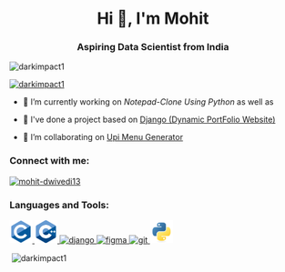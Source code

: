 
<h1 align="center">Hi 👋, I'm Mohit</h1>
<h3 align="center">Aspiring Data Scientist from India</h3>

<p align="left"> <img src="https://komarev.com/ghpvc/?username=darkimpact1&label=Profile%20views&color=0e75b6&style=flat" alt="darkimpact1" /> </p>

<p align="left"> <a href="https://github.com/ryo-ma/github-profile-trophy"><img src="https://github-profile-trophy.vercel.app/?username=darkimpact1" alt="darkimpact1" /></a> </p>

- 🔭 I’m currently working on *Notepad-Clone Using Python* as well as 
- 🔭 I've done a project based on [Django (Dynamic PortFolio Website)](https://dub.sh/portfolio-by-mohitdwivedi)

- 👯 I’m collaborating on [Upi Menu Generator](https://github.com/raka334/Upimenue)

<h3 align="left">Connect with me:</h3>
<p align="left">
<a href="https://linkedin.com/in/mohit-dwivedi13" target="blank"><img align="center" src="https://raw.githubusercontent.com/rahuldkjain/github-profile-readme-generator/master/src/images/icons/Social/linked-in-alt.svg" alt="mohit-dwivedi13" height="30" width="40" /></a>
</p>

<h3 align="left">Languages and Tools:</h3>
<p align="left"> <a href="https://www.cprogramming.com/" target="_blank" rel="noreferrer"> <img src="https://raw.githubusercontent.com/devicons/devicon/master/icons/c/c-original.svg" alt="c" width="40" height="40"/> </a> <a href="https://www.w3schools.com/cpp/" target="_blank" rel="noreferrer"> <img src="https://raw.githubusercontent.com/devicons/devicon/master/icons/cplusplus/cplusplus-original.svg" alt="cplusplus" width="40" height="40"/> </a> <a href="https://www.djangoproject.com/" target="_blank" rel="noreferrer"> <img src="https://cdn.worldvectorlogo.com/logos/django.svg" alt="django" width="40" height="40"/> </a> <a href="https://www.figma.com/" target="_blank" rel="noreferrer"> <img src="https://www.vectorlogo.zone/logos/figma/figma-icon.svg" alt="figma" width="40" height="40"/> </a> <a href="https://git-scm.com/" target="_blank" rel="noreferrer"> <img src="https://www.vectorlogo.zone/logos/git-scm/git-scm-icon.svg" alt="git" width="40" height="40"/> </a> <a href="https://www.python.org" target="_blank" rel="noreferrer"> <img src="https://raw.githubusercontent.com/devicons/devicon/master/icons/python/python-original.svg" alt="python" width="40" height="40"/> </a> </p>

<p>&nbsp;<img align="center" src="https://github-readme-stats.vercel.app/api?username=darkimpact1&show_icons=true&locale=en" alt="darkimpact1" /></p>
